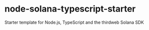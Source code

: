 # node-solana-typescript-starter
Starter template for Node.js, TypeScript and the thirdweb Solana SDK
